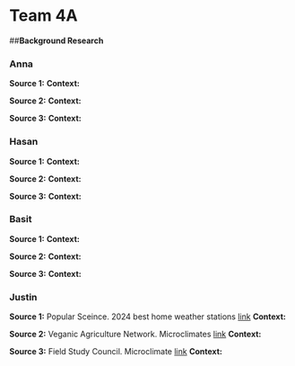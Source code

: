 # Team 4A

##**Background Research**

### Anna

**Source 1:**
**Context:**

**Source 2:**
**Context:**

**Source 3:**
**Context:**


### Hasan

**Source 1:**
**Context:**

**Source 2:**
**Context:**

**Source 3:**
**Context:**


### Basit

**Source 1:**
**Context:**

**Source 2:**
**Context:**

**Source 3:**
**Context:**


### Justin

**Source 1:** Popular Sceince. 2024 best home weather stations [link]()
**Context:**

**Source 2:** Veganic Agriculture Network. Microclimates [link]()
**Context:**

**Source 3:** Field Study Council. Microclimate [link]()
**Context:**




